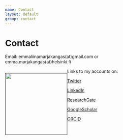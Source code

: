 ```yaml
---
name: Contact
layout: default
group: contact
---
```


<h1 class="page-header text-center"> Contact </h1>

Email: emmaliinamarjakangas(at)gmail.com or emma.marjakangas(at)helsinki.fi

<div>
    <p style="float: left;"><img src="/static/img/presentation.jpg" height="200px" width="200px" border="1px"></p>
    <p>Links to my accounts on:

[Twitter](http://twitter.com/EmmaMarjakangas)

[LinkedIn](https://www.linkedin.com/in/emma-liina-marjakangas/)

[ResearchGate](https://www.researchgate.net/profile/Emma-Liina-Marjakangas-2)

[GoogleScholar](https://scholar.google.com/citations?user=nkYgsYYAAAAJ&hl=fi&oi=ao)

[ORCID](https://orcid.org/0000-0002-5245-3779)</p>
</div>

